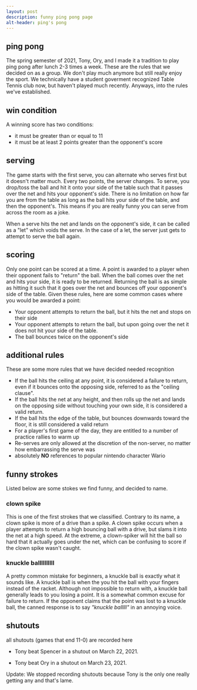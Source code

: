 ```yaml
---
layout: post
description: funny ping pong page
alt-header: ping's pong
---
```


<style>
    header {
        background-image: url("/assets/pong.gif");
        background-size: cover;
    }
    h1 {
        color: white;
    }
</style>

## ping pong
The spring semester of 2021, Tony, Ory, and I made it a tradition to play ping pong after lunch 2-3 times a week. These are the rules that we decided on as a group. We don't play much anymore but still really enjoy the sport. We technically have a student goverment recognized Table Tennis club now, but haven't played much recently. Anyways, into the rules we've established.

## win condition
A winning score has two conditions:

- it must be greater than or equal to 11
- it must be at least 2 points greater than the opponent's score

## serving
The game starts with the first serve, you can alternate who serves first but it doesn't matter much. Every two points, the server changes. To serve, you drop/toss the ball and hit it onto your side of the table such that it passes over the net and hits your opponent's side. There is no limitation on how far you are from the table as long as the ball hits your side of the table, and then the opponent's. This means if you are really funny you can serve from across the room as a joke.

When a serve hits the net and lands on the opponent's side, it can be called as a "let" which voids the serve. In the case of a let, the server just gets to attempt to serve the ball again.

## scoring
Only one point can be scored at a time. A point is awarded to a player when their opponent fails to "return" the ball. When the ball comes over the net and hits your side, it is ready to be returned. Returning the ball is as simple as hitting it such that it goes over the net and bounces off your opponent's side of the table. Given these rules, here are some common cases where you would be awarded a point:

- Your opponent attempts to return the ball, but it hits the net and stops on their side
- Your opponent attempts to return the ball, but upon going over the net it does not hit your side of the table.
- The ball bounces twice on the opponent's side

## additional rules
These are some more rules that we have decided needed recognition

- If the ball hits the ceiling at any point, it is considered a failure to return, even if it bounces onto the opposing side, referred to as the "ceiling clause".
- If the ball hits the net at any height, and then rolls up the net and lands on the opposing side without touching your own side, it is considered a valid return.
- If the ball hits the edge of the table, but bounces downwards toward the floor, it is still considered a valid return
- For a player's first game of the day, they are entitled to a number of practice rallies to warm up
- Re-serves are only allowed at the discretion of the non-server, no matter how embarrassing the serve was
- absolutely **NO** references to popular nintendo character Wario

## funny strokes
Listed below are some stokes we find funny, and decided to name.

### clown spike
This is one of the first strokes that we classified. Contrary to its name, a clown spike is more of a drive than a spike. A clown spike occurs when a player attempts to return a high bouncing ball with a drive, but slams it into the net at a high speed. At the extreme, a clown-spiker will hit the ball so hard that it actually goes under the net, which can be confusing to score if the clown spike wasn't caught.

### knuckle ballllllllll
A pretty common mistake for beginners, a knuckle ball is exactly what it sounds like. A knuckle ball is when the you hit the ball with your fingers instead of the racket. Although not impossible to return with, a knuckle ball generally leads to you losing a point. It is a somewhat common excuse for failure to return. If the opponent claims that the point was lost to a knuckle ball, the canned response is to say _"knuckle balllll"_ in an annoying voice.

## shutouts
all shutouts (games that end 11-0) are recorded here

- Tony beat Spencer in a shutout on March 22, 2021.

- Tony beat Ory in a shutout on March 23, 2021.

Update: We stopped recording shutouts because Tony is the only one really getting any and that's lame.
